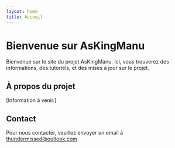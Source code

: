 ```yaml
---
layout: home
title: Accueil
---
```


# Bienvenue sur AsKingManu

Bienvenue sur le site du projet AsKingManu. Ici, vous trouverez des informations, des tutoriels, et des mises à jour sur le projet.

## À propos du projet

[Information à venir.]

## Contact

Pour nous contacter, veuillez envoyer un email à [thundermissed@outlook.com](mailto:thundermissed@outlook.com).
